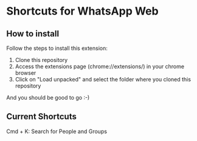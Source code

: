 # Shortcuts for WhatsApp Web

## How to install

Follow the steps to install this extension:

1. Clone this repository
2. Access the extensions page (chrome://extensions/) in your chrome browser
3. Click on "Load unpacked" and select the folder where you cloned this repository

And you should be good to go :-)

## Current Shortcuts

Cmd + K: Search for People and Groups

